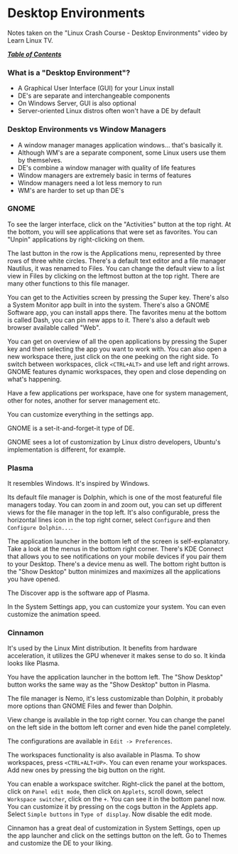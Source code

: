 # Desktop Environments

Notes taken on the "Linux Crash Course - Desktop Environments" video by
Learn Linux TV.

[***Table of Contents***](/README.md)

### What is a "Desktop Environment"?

- A Graphical User Interface (GUI) for your Linux install
- DE's are separate and interchangeable components
- On Windows Server, GUI is also optional
- Server-oriented Linux distros often won't have a DE by default

### Desktop Environments vs Window Managers

- A window manager manages application windows... that's basically it.
- Although WM's are a separate component, some Linux users use them by
  themselves.
- DE's combine a window manager with quality of life features
- Window managers are extremely basic in terms of features
- Window managers need a lot less memory to run
- WM's are harder to set up than DE's

### GNOME

To see the larger interface, click on the "Activities" button at the top right.
At the bottom, you will see applications that were set as favorites. You can
"Unpin" applications by right-clicking on them. 

The last button in the row is the Applications menu, represented by three rows
of three white circles. There's a default text editor and a file manager
Nautilus, it was renamed to Files. You can change the default view to a list
view in Files by clicking on the leftmost button at the top right. There are
many other functions to this file manager.

You can get to the Activities screen by pressing the Super key. There's also a 
System Monitor app built in into the system. There's also a GNOME Software app,
you can install apps there. The favorites menu at the bottom is called Dash,
you can pin new apps to it. There's also a default web browser available called
"Web".

You can get on overview of all the open applications by pressing the Super key
and then selecting the app you want to work with. You can also open a new
workspace there, just click on the one peeking on the right side. To switch
between workspaces, click `<CTRL+ALT>` and use left and right arrows. GNOME
features dynamic workspaces, they open and close depending on what's happening.

Have a few applications per workspace, have one for system management, other
for notes, another for server management etc.

You can customize everything in the settings app.

GNOME is a set-it-and-forget-it type of DE. 

GNOME sees a lot of customization by Linux distro developers, Ubuntu's
implementation is different, for example.

### Plasma

It resembles Windows. It's inspired by Windows. 

Its default file manager is Dolphin, which is one of the most featureful file
managers today. You can zoom in and zoom out, you can set up different views
for the file manager in the top left. It's also configurable, press the
horizontal lines icon in the top right corner, select `Configure` and then
`Configure Dolphin...`.

The application launcher in the bottom left of the screen is self-explanatory.
Take a look at the menus in the bottom right corner. There's KDE Connect that
allows you to see notifications on your mobile devices if you pair them to your
Desktop. There's a device menu as well. The bottom right button is the "Show
Desktop" button minimizes and maximizes all the applications you have opened.

The Discover app is the software app of Plasma.

In the System Settings app, you can customize your system. You can even
customize the animation speed.

### Cinnamon

It's used by the Linux Mint distribution. It benefits from hardware
acceleration, it utilizes the GPU whenever it makes sense to do so. It kinda
looks like Plasma.

You have the application launcher in the bottom left. The "Show Desktop" button
works the same way as the "Show Desktop" button in Plasma.

The file manager is Nemo, it's less customizable than Dolphin, it probably more
options than GNOME Files and fewer than Dolphin. 

View change is available in the top right corner. You can change the panel on
the left side in the bottom left corner and even hide the panel completely.

The configurations are available in `Edit -> Preferences`.

The workspaces functionality is also available in Plasma. To show workspaces, 
press `<CTRL+ALT+UP>`. You can even rename your workspaces. Add new ones by
pressing the big button on the right. 

You can enable a workspace switcher. Right-click the panel at the bottom, click
on `Panel edit mode`, then click on `Applets`, scroll down, select `Workspace
switcher`, click on the `+`. You can see it in the bottom panel now. You can
customize it by pressing on the cogs button in the Applets app. Select `Simple
buttons` in `Type of display`. Now disable the edit mode.

Cinnamon has a great deal of customization in System Settings, open up the app
launcher and click on the settings button on the left. Go to Themes and
customize the DE to your liking.
